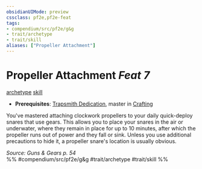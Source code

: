 ```yaml
---
obsidianUIMode: preview
cssclass: pf2e,pf2e-feat
tags:
- compendium/src/pf2e/g&g
- trait/archetype
- trait/skill
aliases: ["Propeller Attachment"]
---
```

# Propeller Attachment  *Feat 7*  
[archetype](/rules/traits/archetype.md)  [skill](/rules/traits/skill.md)  

- **Prerequisites**: [Trapsmith Dedication](/compendium/feats/trapsmith-dedication-g-g.md), master in [Crafting](/compendium/skills.md#Crafting)

You've mastered attaching clockwork propellers to your daily quick-deploy snares that use gears. This allows you to place your snares in the air or underwater, where they remain in place for up to 10 minutes, after which the propeller runs out of power and they fall or sink. Unless you use additional precautions to hide it, a propeller snare's location is usually obvious.

*Source: Guns & Gears p. 54*  
%% #compendium/src/pf2e/g&g #trait/archetype #trait/skill %%